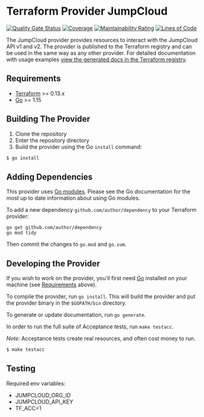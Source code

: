 # Terraform Provider JumpCloud

[![Quality Gate Status](https://sonarcloud.io/api/project_badges/measure?project=sagewave_terraform-provider-jumpcloud2&metric=alert_status)](https://sonarcloud.io/dashboard?id=sagewave_terraform-provider-jumpcloud)
[![Coverage](https://sonarcloud.io/api/project_badges/measure?project=sagewave_terraform-provider-jumpcloud2&metric=coverage)](https://sonarcloud.io/dashboard?id=sagewave_terraform-provider-jumpcloud)
[![Maintainability Rating](https://sonarcloud.io/api/project_badges/measure?project=sagewave_terraform-provider-jumpcloud2&metric=sqale_rating)](https://sonarcloud.io/dashboard?id=sagewave_terraform-provider-jumpcloud)
[![Lines of Code](https://sonarcloud.io/api/project_badges/measure?project=sagewave_terraform-provider-jumpcloud2&metric=ncloc)](https://sonarcloud.io/dashboard?id=sagewave_terraform-provider-jumpcloud)

The JumpCloud provider provides resources to interact with the JumpCloud API v1 and v2. The provider is published to the Terraform registry and can be used in the same way as any other provider. For detailed documentation with usage examples [view the generated docs in the Terraform registry](https://registry.terraform.io/providers/sagewave/jumpcloud/latest/docs).

## Requirements

-	[Terraform](https://www.terraform.io/downloads.html) >= 0.13.x
-	[Go](https://golang.org/doc/install) >= 1.15

## Building The Provider

1. Clone the repository
1. Enter the repository directory
1. Build the provider using the Go `install` command: 
```sh
$ go install
```

## Adding Dependencies   

This provider uses [Go modules](https://github.com/golang/go/wiki/Modules).
Please see the Go documentation for the most up to date information about using Go modules.

To add a new dependency `github.com/author/dependency` to your Terraform provider:

```
go get github.com/author/dependency
go mod tidy
```

Then commit the changes to `go.mod` and `go.sum`.

## Developing the Provider

If you wish to work on the provider, you'll first need [Go](http://www.golang.org) installed on your machine (see [Requirements](#requirements) above).

To compile the provider, run `go install`. This will build the provider and put the provider binary in the `$GOPATH/bin` directory.

To generate or update documentation, run `go generate`.

In order to run the full suite of Acceptance tests, run `make testacc`.

*Note:* Acceptance tests create real resources, and often cost money to run.

```sh
$ make testacc
```

## Testing
Required env variables:
- JUMPCLOUD_ORG_ID
- JUMPCLOUD_API_KEY
- TF_ACC=1
